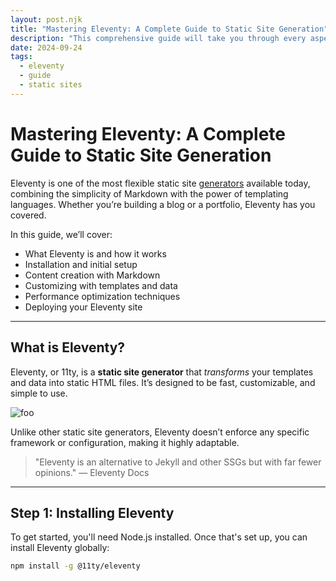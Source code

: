 ```yaml
---
layout: post.njk
title: "Mastering Eleventy: A Complete Guide to Static Site Generation"
description: "This comprehensive guide will take you through every aspect of creating and optimizing a static site using Eleventy."
date: 2024-09-24
tags:
  - eleventy
  - guide
  - static sites
---
```


# Mastering Eleventy: A Complete Guide to Static Site Generation

Eleventy is one of the most flexible static site [generators](https://google.com) available today, combining the simplicity of Markdown with the power of templating languages. Whether you’re building a blog or a portfolio, Eleventy has you covered.

In this guide, we’ll cover:

- What Eleventy is and how it works
- Installation and initial setup
- Content creation with Markdown
- Customizing with templates and data
- Performance optimization techniques
- Deploying your Eleventy site

---

## What is Eleventy?

Eleventy, or 11ty, is a **static site generator** that _transforms_ your templates and data into static HTML files. It’s designed to be fast, customizable, and simple to use.

![foo](/images/sample_image.jpg)

Unlike other static site generators, Eleventy doesn’t enforce any specific framework or configuration, making it highly adaptable.

> "Eleventy is an alternative to Jekyll and other SSGs but with far fewer opinions." — Eleventy Docs

---

## Step 1: Installing Eleventy

To get started, you'll need Node.js installed. Once that's set up, you can install Eleventy globally:

```bash
npm install -g @11ty/eleventy
```

